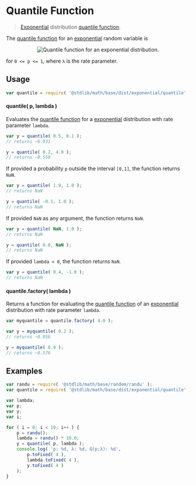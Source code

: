 Quantile Function
===

> [Exponential][exponential] distribution [quantile function][quantile-function].

<section class="intro">

The [quantile function][quantile-function] for an [exponential][exponential] random variable is

<!-- <equation class="equation" label="eq:quantile_function" align="center" raw="Q(p;\lambda) = \frac{-\ln(1-p)}{\lambda}" alt="Quantile function for an exponential distribution."> -->

<div class="equation" align="center" data-raw-text="Q(p;\lambda) = \frac{-\ln(1-p)}{\lambda}" data-equation="eq:quantile_function">
    <img src="" alt="Quantile function for an exponential distribution.">
    <br>
</div>

<!-- </equation> -->

for `0 <= p <= 1`, where `λ` is the rate parameter.

<!-- </intro> -->

<section class="usage">

## Usage
``` javascript
var quantile = require( '@stdlib/math/base/dist/exponential/quantile' );
```

#### quantile( p, lambda )

Evaluates the [quantile function][quantile-function] for a [exponential][exponential] distribution with rate parameter `lambda`.

``` javascript
var y = quantile( 0.5, 0.1 );
// returns ~6.931

y = quantile( 0.2, 4.0 );
// returns ~0.558
```

If provided a probability `p` outside the interval `[0,1]`, the function returns `NaN`.

``` javascript
var y = quantile( 1.9, 1.0 );
// returns NaN

y = quantile( -0.1, 1.0 );
// returns NaN
```

If provided `NaN` as any argument, the function returns `NaN`.

``` javascript
var y = quantile( NaN, 1.0 );
// returns NaN

y = quantile( 0.0, NaN );
// returns NaN
```

If provided `lambda < 0`, the function returns `NaN`.

``` javascript
var y = quantile( 0.4, -1.0 );
// returns NaN
```

#### quantile.factory( lambda )

Returns a function for evaluating the [quantile function][quantile-function] of an [exponential][exponential] distribution with rate parameter `lambda`.

``` javascript
var myquantile = quantile.factory( 4.0 );

var y = myquantile( 0.2 );
// returns ~0.056

y = myquantile( 0.9 );
// returns ~0.576
```

<!-- </usage> -->

<section class="examples">

## Examples

``` javascript
var randu = require( '@stdlib/math/base/random/randu' );
var quantile = require( '@stdlib/math/base/dist/exponential/quantile' );

var lambda;
var p;
var y;
var i;

for ( i = 0; i < 10; i++ ) {
    p = randu();
    lambda = randu() * 10.0;
    y = quantile( p, lambda );
    console.log( 'p: %d, λ: %d, Q(p;λ): %d',
        p.toFixed( 4 ),
        lambda.toFixed( 4 ),
        y.toFixed( 4 )
    );
}
```

<!-- </examples> -->


<section class="links">

[quantile-function]: https://en.wikipedia.org/wiki/Quantile_function
[exponential]: https://en.wikipedia.org/wiki/Exponential_distribution

<!-- </links> -->
